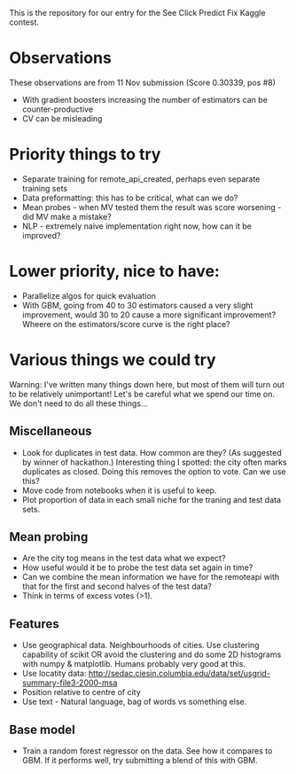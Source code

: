 This is the repository for our entry for the See Click Predict Fix Kaggle contest.

# Observations

These observations are from 11 Nov submission (Score 0.30339, pos #8)

- With gradient boosters increasing the number of estimators can be counter-productive
- CV can be misleading


# Priority things to try
- Separate training for remote_api_created, perhaps even separate training sets
- Data preformatting: this has to be critical, what can we do?
- Mean probes - when MV tested them the result was score worsening - did MV make a mistake?
- NLP - extremely naive implementation right now, how can it be improved?

# Lower priority, nice to have:
- Parallelize algos for quick evaluation
- With GBM, going from 40 to 30 estimators caused a very slight improvement, would 30 to 20 cause a more significant improvement? Wheere on the estimators/score curve is the right place?

# Various things we could try

Warning: I've written many things down here, but most of them will turn out to be relatively unimportant! Let's be careful what we spend our time on. We don't need to do all these things...

## Miscellaneous 
* Look for duplicates in test data. How common are they? (As suggested by winner of hackathon.) Interesting thing I spotted: the city often marks duplicates as closed. Doing this removes the option to vote. Can we use this?
* Move code from notebooks when it is useful to keep.
* Plot proportion of data in each small niche for the traning and test data sets.

## Mean probing
* Are the city tog means in the test data what we expect?
* How useful would it be to probe the test data set again in time?
* Can we combine the mean information we have for the remoteapi with that for the first and second halves of the test data?
* Think in terms of excess votes (>1).

## Features
* Use geographical data. Neighbourhoods of cities. Use clustering capability of scikit OR avoid the clustering and do
  some 2D histograms with numpy & matplotlib. Humans probably very good at this.
* Use locatity data: http://sedac.ciesin.columbia.edu/data/set/usgrid-summary-file3-2000-msa
* Position relative to centre of city
* Use text - Natural language, bag of words vs something else.

## Base model
* Train a random forest regressor on the data. See how it compares to GBM. If it performs well, try submitting a blend of this with GBM. 
